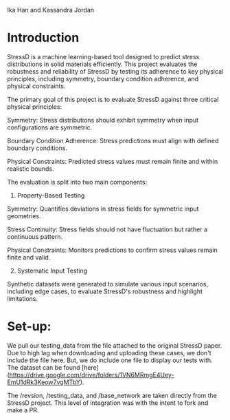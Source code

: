 Ika Han and Kassandra Jordan

# Introduction 
StressD is a machine learning-based tool designed to predict stress distributions in solid materials efficiently. This project evaluates the robustness and reliability of StressD by testing its adherence to key physical principles, including symmetry, boundary condition adherence, and physical constraints.

The primary goal of this project is to evaluate StressD against three critical physical principles:

Symmetry: Stress distributions should exhibit symmetry when input configurations are symmetric.

Boundary Condition Adherence: Stress predictions must align with defined boundary conditions.

Physical Constraints: Predicted stress values must remain finite and within realistic bounds.

The evaluation is split into two main components:

1. Property-Based Testing

Symmetry: Quantifies deviations in stress fields for symmetric input geometries.

Stress Continuity: Stress fields should not have fluctuation but rather a continuous pattern.

Physical Constraints: Monitors predictions to confirm stress values remain finite and valid.

2. Systematic Input Testing

Synthetic datasets were generated to simulate various input scenarios, including edge cases, to evaluate StressD's robustness and highlight limitations.

# Set-up:
We pull our testing_data from the file attached to the original StressD paper. Due to high lag when downloading and uploading these cases, we don't include the file here. But, we do include one file to display our tests with. The dataset can be found [here] (https://drive.google.com/drive/folders/1VN6MRmgE4Uey-EmU1dRk3Keow7vqMTbY).

The /revsion, /testing_data, and /base_network are taken directly from the StressD project. This level of integration was with the intent to fork and make a PR. 
